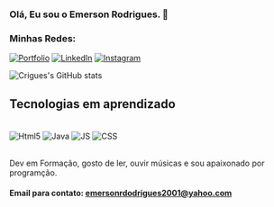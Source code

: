 
### Olá, Eu sou o Emerson Rodrigues. 🚀

### Minhas Redes:
[![Portfolio](https://img.shields.io/badge/Portfolio-%23000000.svg?style=for-the-badge&logo=firefox&logoColor=#FF7139)]()
[![LinkedIn](https://img.shields.io/badge/linkedin-%230077B5.svg?style=for-the-badge&logo=linkedin&logoColor=white)](https://www.linkedin.com/in/emerson-rodrigues-b180951a3/)
[![Instagram](https://img.shields.io/badge/Instagram-%23E4405F.svg?style=for-the-badge&logo=Instagram&logoColor=white)](https://www.instagram.com/ecodrigues/)

![Crigues's GitHub stats](https://github-readme-stats.vercel.app/api?username=Crigues&show_icons=true&theme=tokyonight)


## Tecnologias em aprendizado

<div style="display: inline_block"><br/>
    <img align="center" alt="Html5" src="https://img.shields.io/badge/html5-%23E34F26.svg?style=for-the-badge&logo=html5&logoColor=white" />
    <img align="center" alt="Java" src="https://img.shields.io/badge/java-%23ED8B00.svg?style=for-the-badge&logo=java&logoColor=white" />
    <img align="center" alt="JS" src="https://img.shields.io/badge/javascript-%23323330.svg?style=for-the-badge&logo=javascript&logoColor=%23F7DF1E" />
    <img align="center" alt="CSS" src="https://img.shields.io/badge/css3-%231572B6.svg?style=for-the-badge&logo=css3&logoColor=white" />
</div><br/>

Dev em Formação, gosto de ler, ouvir músicas e sou apaixonado por programção.

#### Email para contato: emersonrdodrigues2001@yahoo.com
